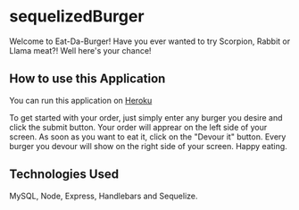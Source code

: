 # sequelizedBurger

Welcome to Eat-Da-Burger! Have you ever wanted to try Scorpion, Rabbit or Llama meat?! Well here's your chance! 

## How to use this Application

You can run this application on [Heroku](https://arcane-spire-44716.herokuapp.com)

To get started with  your order, just simply enter any burger you desire and click the submit button. Your order will apprear on the left side of your screen. As soon as you want to eat it, click on the "Devour it" button. Every burger you devour will show on the right side of your screen. Happy eating. 

## Technologies Used
 MySQL, Node, Express, Handlebars and Sequelize.



